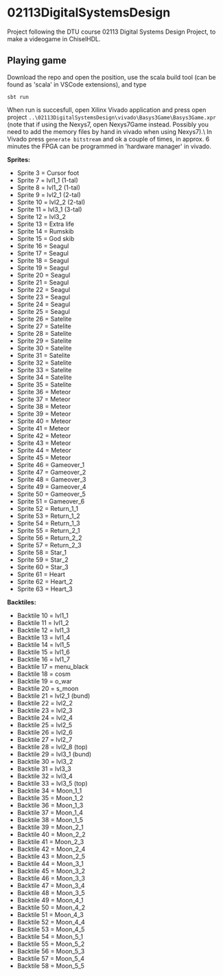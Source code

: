 # 02113DigitalSystemsDesign
Project following the DTU course 02113 Digital Systems Design Project, to make a videogame in ChiselHDL.

## Playing game
Download the repo and open the position, use the scala build tool (can be found as 'scala' in VSCode extensions), and type
```
sbt run
```
When run is succesfull, open Xilinx Vivado application and press open project ``..\02113DigitalSystemsDesign\vivado\Basys3Game\Basys3Game.xpr`` (note that if using the Nexys7, open Nexys7Game instead. Possibly you need to add the memory files by hand in vivado when using Nexys7).\\
In Vivado press ``generate bitstream`` and ok a couple of times, in approx. 6 minutes the FPGA can be programmed in 'hardware manager' in vivado.

**Sprites:**
- Sprite 3 = Cursor foot
- Sprite 7 = lvl1_1 (1-tal)
- Sprite 8 = lvl1_2 (1-tal)
- Sprite 9 = lvl2_1 (2-tal)
- Sprite 10 = lvl2_2 (2-tal)
- Sprite 11 = lvl3_1 (3-tal)
- Sprite 12 = lvl3_2
- Sprite 13 = Extra life
- Sprite 14 = Rumskib
- Sprite 15 = God skib
- Sprite 16 = Seagul
- Sprite 17 = Seagul
- Sprite 18 = Seagul
- Sprite 19 = Seagul
- Sprite 20 = Seagul
- Sprite 21 = Seagul
- Sprite 22 = Seagul
- Sprite 23 = Seagul
- Sprite 24 = Seagul
- Sprite 25 = Seagul
- Sprite 26 = Satelite
- Sprite 27 = Satelite
- Sprite 28 = Satelite
- Sprite 29 = Satelite
- Sprite 30 = Satelite
- Sprite 31 = Satelite
- Sprite 32 = Satelite
- Sprite 33 = Satelite
- Sprite 34 = Satelite
- Sprite 35 = Satelite
- Sprite 36 = Meteor
- Sprite 37 = Meteor
- Sprite 38 = Meteor
- Sprite 39 = Meteor
- Sprite 40 = Meteor
- Sprite 41 = Meteor
- Sprite 42 = Meteor
- Sprite 43 = Meteor
- Sprite 44 = Meteor
- Sprite 45 = Meteor
- Sprite 46 = Gameover_1
- Sprite 47 = Gameover_2
- Sprite 48 = Gameover_3
- Sprite 49 = Gameover_4
- Sprite 50 = Gameover_5
- Sprite 51 = Gameover_6
- Sprite 52 = Return_1_1
- Sprite 53 = Return_1_2
- Sprite 54 = Return_1_3
- Sprite 55 = Return_2_1
- Sprite 56 = Return_2_2
- Sprite 57 = Return_2_3
- Sprite 58 = Star_1
- Sprite 59 = Star_2
- Sprite 60 = Star_3
- Sprite 61 = Heart
- Sprite 62 = Heart_2
- Sprite 63 = Heart_3

**Backtiles:**
- Backtile 10 = lvl1_1
- Backtile 11 = lvl1_2
- Backtile 12 = lvl1_3
- Backtile 13 = lvl1_4
- Backtile 14 = lvl1_5
- Backtile 15 = lvl1_6
- Backtile 16 = lvl1_7
- Backtile 17 = menu_black
- Backtile 18 = cosm
- Backtile 19 = o_war
- Backtile 20 = s_moon
- Backtile 21 = lvl2_1 (bund)
- Backtile 22 = lvl2_2
- Backtile 23 = lvl2_3
- Backtile 24 = lvl2_4
- Backtile 25 = lvl2_5
- Backtile 26 = lvl2_6
- Backtile 27 = lvl2_7
- Backtile 28 = lvl2_8 (top)
- Backtile 29 = lvl3_1 (bund)
- Backtile 30 = lvl3_2
- Backtile 31 = lvl3_3
- Backtile 32 = lvl3_4
- Backtile 33 = lvl3_5 (top)
- Backtile 34 = Moon_1_1
- Backtile 35 = Moon_1_2
- Backtile 36 = Moon_1_3
- Backtile 37 = Moon_1_4
- Backtile 38 = Moon_1_5
- Backtile 39 = Moon_2_1
- Backtile 40 = Moon_2_2
- Backtile 41 = Moon_2_3
- Backtile 42 = Moon_2_4
- Backtile 43 = Moon_2_5
- Backtile 44 = Moon_3_1
- Backtile 45 = Moon_3_2
- Backtile 46 = Moon_3_3
- Backtile 47 = Moon_3_4
- Backtile 48 = Moon_3_5
- Backtile 49 = Moon_4_1
- Backtile 50 = Moon_4_2
- Backtile 51 = Moon_4_3
- Backtile 52 = Moon_4_4
- Backtile 53 = Moon_4_5
- Backtile 54 = Moon_5_1
- Backtile 55 = Moon_5_2
- Backtile 56 = Moon_5_3
- Backtile 57 = Moon_5_4
- Backtile 58 = Moon_5_5